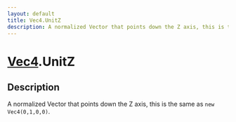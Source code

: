 ```yaml
---
layout: default
title: Vec4.UnitZ
description: A normalized Vector that points down the Z axis, this is the same as new Vec4(0,1,0,0).
---
```

# [Vec4]({{site.url}}/Pages/Reference/Vec4.html).UnitZ

## Description
A normalized Vector that points down the Z axis, this is
the same as `new Vec4(0,1,0,0)`.

